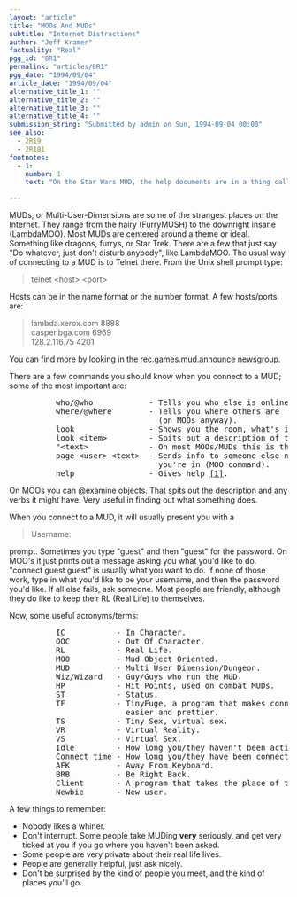 ```yaml
---
layout: "article"
title: "MOOs And MUDs"
subtitle: "Internet Distractions"
author: "Jeff Kramer"
factuality: "Real"
pgg_id: "8R1"
permalink: "articles/8R1"
pgg_date: "1994/09/04"
article_date: "1994/09/04"
alternative_title_1: ""
alternative_title_2: ""
alternative_title_3: ""
alternative_title_4: ""
submission_string: "Submitted by admin on Sun, 1994-09-04 00:00"
see_also:
  - 2R19
  - 2R181
footnotes: 
  - 1:
    number: 1
    text: "On the Star Wars MUD, the help documents are in a thing called... the Hitchhikers guide to Star Wars MUD. Or something like that. To access the help files you type &quot;panic &lt;topic&gt;&quot; and they have some stuff from the guide. Pretty cool, eh?"

---
```

<div>
<p>MUDs, or Multi-User-Dimensions are some of the strangest places on the Internet. They range from the hairy (FurryMUSH) to the downright insane (LambdaMOO). Most MUDs are centered around a theme or ideal. Something like dragons, furrys, or Star Trek. There are a few that just say "Do whatever, just don't disturb anybody", like LambdaMOO. The usual way of connecting to a MUD is to Telnet there. From the Unix shell prompt type:</p>
<blockquote>telnet &lt;host&gt; &lt;port&gt;</blockquote>
<p>Hosts can be in the name format or the number format. A few hosts/ports are:</p>
<blockquote>lambda.xerox.com 8888<br>
casper.bga.com 6969<br>
128.2.116.75 4201</blockquote>
<p>You can find more by looking in the rec.games.mud.announce newsgroup.</p>
<p>There are a few commands you should know when you connect to a MUD; some of the most important are:</p>
<pre>
          who/@who            - Tells you who else is online.
          where/@where        - Tells you where others are
                                (on MOOs anyway).
          look                - Shows you the room, what's in it.
          look &lt;item&gt;         - Spits out a description of the item.
          "&lt;text&gt;             - On most MOOs/MUDs this is the way to talk.
          page &lt;user&gt; &lt;text&gt;  - Sends info to someone else not in the room
                                you're in (MOO command).
          help                - Gives help <a href="#footnote-body.1" name="footnote-link.1" class="footnote-link">[1]</a>.
</pre>
<p>On MOOs you can @examine objects. That spits out the description and any verbs it might have. Very useful in finding out what something does.</p>
<p>When you connect to a MUD, it will usually present you with a</p>
<blockquote>Username:</blockquote>
<p>prompt. Sometimes you type "guest" and then "guest" for the password. On MOO's it just prints out a message asking you what you'd like to do. "connect guest guest" is usually what you want to do. If none of those work, type in what you'd like to be your username, and then the password you'd like. If all else fails, ask someone. Most people are friendly, although they do like to keep their RL (Real Life) to themselves.</p>
<p>Now, some useful acronyms/terms:</p>
<pre>
          IC           - In Character.
          OOC          - Out Of Character.
          RL           - Real Life.
          MOO          - Mud Object Oriented.
          MUD          - Multi User Dimension/Dungeon.
          Wiz/Wizard   - Guy/Guys who run the MUD.
          HP           - Hit Points, used on combat MUDs.
          ST           - Status.
          TF           - TinyFuge, a program that makes connecting with MUDs
                         easier and prettier.
          TS           - Tiny Sex, virtual sex.
          VR           - Virtual Reality.
          VS           - Virtual Sex.
          Idle         - How long you/they haven't been active.
          Connect time - How long you/they have been connected.
          AFK          - Away From Keyboard.
          BRB          - Be Right Back.
          Client       - A program that takes the place of telnet.
          Newbie       - New user.
</pre>
<p>A few things to remember:</p>
<ul>
<li>Nobody likes a whiner.</li>
<li>Don't interrupt. Some people take MUDing <strong>very</strong> seriously, and get very ticked at you if you go where you haven't been asked.</li>
<li>Some people are very private about their real life lives.</li>
<li>People are generally helpful, just ask nicely.</li>
<li>Don't be surprised by the kind of people you meet, and the kind of places you'll go.</li>
</ul>
</div>
